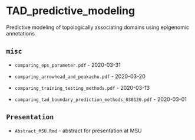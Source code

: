 # TAD_predictive_modeling
Predictive modeling of topologically associating domains using epigenomic annotations

## `misc`

- `comparing_eps_parameter.pdf` - 2020-03-31

- `comparing_arrowhead_and_peakachu.pdf` - 2020-03-20

- `comparing_training_testing_methods.pdf` - 2020-03-13

- `comparing_tad_boundary_prediction_methods_030120.pdf` - 2020-03-01


## `Presentation`

- `Abstract_MSU.Rmd` - abstract for presentation at MSU